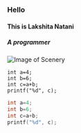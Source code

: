 ### Hello 
#### This is Lakshita Natani
##### A programmer


![Image of Scenery](https://img.freepik.com/free-photo/painting-mountain-lake-with-mountain-background_188544-9126.jpg?w=2000)



```
int a=4;
int b=6;
int c=a+b;
printf("%d", c);
```

```c
int a=4;
int b=6;
int c=a+b;
printf("%d", c);
```
